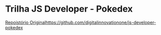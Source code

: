 # Trilha JS Developer - Pokedex
[Repoistório Original](https://github.com/digitalinnovationone/js-developer-pokedex)https://github.com/digitalinnovationone/js-developer-pokedex
